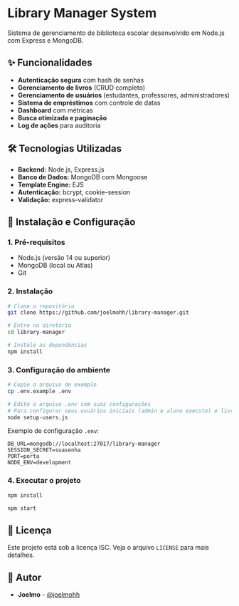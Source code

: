 # Library Manager System

Sistema de gerenciamento de biblioteca escolar desenvolvido em Node.js com Express e MongoDB.

## ✨ Funcionalidades

- **Autenticação segura** com hash de senhas
- **Gerenciamento de livros** (CRUD completo)
- **Gerenciamento de usuários** (estudantes, professores, administradores)
- **Sistema de empréstimos** com controle de datas
- **Dashboard** com métricas
- **Busca otimizada e paginação**
- **Log de ações** para auditoria

## 🛠️ Tecnologias Utilizadas

- **Backend:** Node.js, Express.js
- **Banco de Dados:** MongoDB com Mongoose
- **Template Engine:** EJS
- **Autenticação:** bcrypt, cookie-session
- **Validação:** express-validator

## 🚀 Instalação e Configuração

### 1. Pré-requisitos
- Node.js (versão 14 ou superior)
- MongoDB (local ou Atlas)
- Git

### 2. Instalação
```bash
# Clone o repositório
git clone https://github.com/joelmohh/library-manager.git

# Entre no diretório
cd library-manager

# Instale as dependências
npm install
```

### 3. Configuração do ambiente
```bash
# Copie o arquivo de exemplo
cp .env.example .env

# Edite o arquivo .env com suas configurações
# Para configurar seus usuários iniciais (admin e aluno execute) e livros de exemplo
node setup-users.js
```

Exemplo de configuração `.env`:
```env
DB_URL=mongodb://localhost:27017/library-manager
SESSION_SECRET=suasenha
PORT=porta
NODE_ENV=development
```

### 4. Executar o projeto
```bash
npm install

npm start
```


## 📄 Licença

Este projeto está sob a licença ISC. Veja o arquivo `LICENSE` para mais detalhes.

## 👤 Autor

- **Joelmo** - [@joelmohh](https://github.com/joelmohh)

